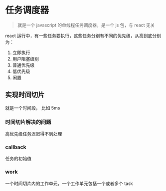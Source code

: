 # 任务调度器

> 就是一个 javascript 的单线程任务调度器，是一个 js 包，与 react 无关

react 运行中，有一些任务要执行，这些任务分别有不同的优先级，从高到底分别为：

1. 立即执行
2. 用户阻塞级别
3. 普通优先级
4. 低优先级
5. 闲置

## 实现时间切片

就是一个时间段， 比如 5ms

### 时间切片解决的问题

高优先级任务迟迟得不到处理

### callback

任务的初始值

### work

一个时间切片内的工作单元，一个工作单元包括一个或者多个 task
